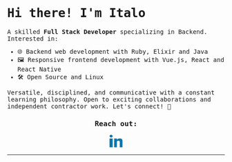 <samp>
   <h1>Hi there! I'm Italo</h1>
<p>
  A skilled <strong>Full Stack Developer</strong> specializing in Backend. Interested in:
</p>
  
<ul>
  <li>🌐 Backend web development with Ruby, Elixir and Java</li>
  <li>🖼️ Responsive frontend development with Vue.js, React and React Native</li>
  <li>🛠️ Open Source and Linux</li>
</ul>

<p>
  Versatile, disciplined, and communicative with a constant learning philosophy. Open to exciting collaborations and independent contractor work. Let's connect! 👋
</p>

<h3 align="center">Reach out:</h3>
<p align="center">
  <a rel="nofollow noopener noreferrer" target="_blank" href="https://www.linkedin.com/in/italoaalves/">
  <img src="linkedin.png" width="30px" alt="LinkedIn"></a>
</p>
</samp>

----
